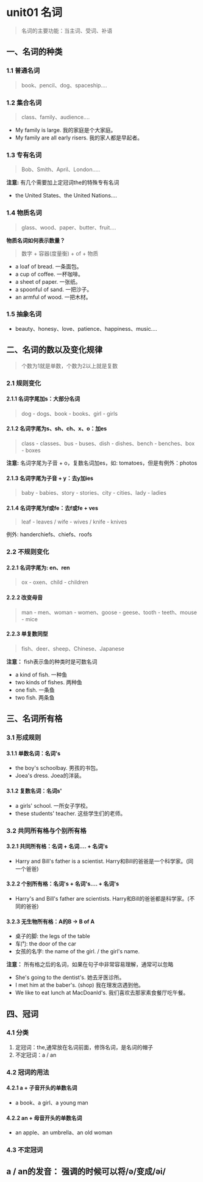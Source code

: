 # unit01 名词
> 名词的主要功能：当主词、受词、补语

## 一、名词的种类
### 1.1 普通名词
> book、pencil、dog、spaceship....

### 1.2 集合名词
> class、family、audience....
- My family is large. 我的家庭是个大家庭。
- My family are all early risers. 我的家人都是早起者。

### 1.3 专有名词
> Bob、Smith、April、London.....

**注意:** 有几个需要加上定冠词the的特殊专有名词
- the United States、the United Nations....

### 1.4 物质名词 
> glass、wood、paper、butter、fruit....

**物质名词如何表示数量？** 
> 数字 + 容器(度量衡) + of + 物质
- a loaf of bread. 一条面包。
- a cup of coffee. 一杯咖啡。
- a sheet of paper. 一张纸。
- a spoonful of sand. 一把沙子。
- an armful of wood. 一把木材。

### 1.5 抽象名词 
- beauty、honesy、love、patience、happiness、music....

## 二、名词的数以及变化规律
> 个数为1就是单数，个数为2以上就是复数

### 2.1 规则变化
#### 2.1.1 名词字尾加s：大部分名词 
> dog - dogs、book - books、girl - girls

#### 2.1.2 名词字尾为s、sh、ch、x、o：加es 
> class - classes、bus - buses、dish - dishes、bench - benches、box - boxes

**注意:** 名词字尾为子音 + o，复数名词加es，如: tomatoes，但是有例外：photos

#### 2.1.3 名词字尾为子音 + y：去y加ies 
> baby - babies、story - stories、city - cities、lady - ladies

#### 2.1.4 名词字尾为f或fe：去f或fe + ves 
> leaf - leaves / wife - wives / knife - knives

例外: handerchiefs、chiefs、roofs

### 2.2 不规则变化
#### 2.2.1 名词字尾为: en、ren 
> ox - oxen、child - children

#### 2.2.2 改变母音
> man - men、woman - women、goose - geese、tooth - teeth、mouse - mice

#### 2.2.3 单复数同型 
> fish、deer、sheep、Chinese、Japanese

**注意：** fish表示鱼的种类时是可数名词
- a kind of fish.  一种鱼
- two kinds of fishes. 两种鱼
- one fish. 一条鱼
- two fish. 两条鱼

## 三、名词所有格
### 3.1 形成规则 
#### 3.1.1 单数名词：名词's 
- the boy's schoolbay. 男孩的书包。
- Joea's dress. Joea的洋装。

#### 3.1.2 复数名词：名词s' 
- a girls' school. 一所女子学校。
- these students' teacher. 这些学生们的老师。

### 3.2 共同所有格与个别所有格
#### 3.2.1 共同所有格：名词 + 名词.... + 名词's 
- Harry and Bill's father is a scientist.
  Harry和Bill的爸爸是一个科学家。(同一个爸爸)

#### 3.2.2 个别所有格：名词's + 名词's.... + 名词's 
- Harry's and Bill's father are scientists.
  Harry和Bill的爸爸都是科学家。(不同的爸爸)

#### 3.2.3 无生物所有格：A的B -> B of A 
- 桌子的脚: the legs of the table
- 车门: the door of the car
- 女孩的名字: the name of the girl. / the girl's name.

**注意：** 所有格之后的名词，如果在句子中非常容易理解，通常可以忽略
- She's going to the dentist's.
  她去牙医诊所。
- I met him at the baber's. (shop)
  我在理发店遇到他。
- We like to eat lunch at MacDoanld's.
  我们喜欢去那家素食餐厅吃午餐。

## 四、冠词 
### 4.1 分类
1. 定冠词：the,通常放在名词前面，修饰名词，是名词的帽子
2. 不定冠词：a / an

### 4.2 冠词的用法
#### 4.2.1 a + 子音开头的单数名词
- a book、a girl、a young man

#### 4.2.2 an + 母音开头的单数名词
- an apple、an umbrella、an old woman

### 4.3 不定冠词 
**a / an的发音：** 强调的时候可以将/ə/变成/əi/
- 

